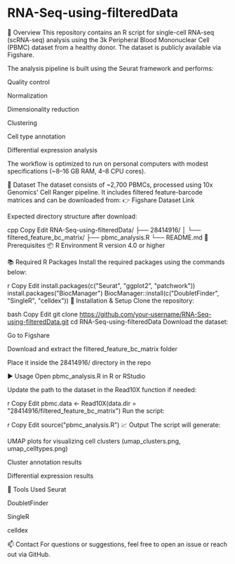 # RNA-Seq-using-filteredData
📘 Overview
This repository contains an R script for single-cell RNA-seq (scRNA-seq) analysis using the 3k Peripheral Blood Mononuclear Cell (PBMC) dataset from a healthy donor. The dataset is publicly available via Figshare.

The analysis pipeline is built using the Seurat framework and performs:

Quality control

Normalization

Dimensionality reduction

Clustering

Cell type annotation

Differential expression analysis

The workflow is optimized to run on personal computers with modest specifications (~8–16 GB RAM, 4–8 CPU cores).

📂 Dataset
The dataset consists of ~2,700 PBMCs, processed using 10x Genomics' Cell Ranger pipeline. It includes filtered feature-barcode matrices and can be downloaded from:
👉 Figshare Dataset Link

Expected directory structure after download:

cpp
Copy
Edit
RNA-Seq-using-filteredData/
├── 28414916/
│   └── filtered_feature_bc_matrix/
├── pbmc_analysis.R
└── README.md
🔧 Prerequisites
📦 R Environment
R version 4.0 or higher

📚 Required R Packages
Install the required packages using the commands below:

r
Copy
Edit
install.packages(c("Seurat", "ggplot2", "patchwork"))
install.packages("BiocManager")
BiocManager::install(c("DoubletFinder", "SingleR", "celldex"))
🚀 Installation & Setup
Clone the repository:

bash
Copy
Edit
git clone https://github.com/your-username/RNA-Seq-using-filteredData.git
cd RNA-Seq-using-filteredData
Download the dataset:

Go to Figshare

Download and extract the filtered_feature_bc_matrix folder

Place it inside the 28414916/ directory in the repo

▶️ Usage
Open pbmc_analysis.R in R or RStudio

Update the path to the dataset in the Read10X function if needed:

r
Copy
Edit
pbmc.data <- Read10X(data.dir = "28414916/filtered_feature_bc_matrix")
Run the script:

r
Copy
Edit
source("pbmc_analysis.R")
📈 Output
The script will generate:

UMAP plots for visualizing cell clusters (umap_clusters.png, umap_celltypes.png)

Cluster annotation results

Differential expression results

🧬 Tools Used
Seurat

DoubletFinder

SingleR

celldex

📫 Contact
For questions or suggestions, feel free to open an issue or reach out via GitHub.
